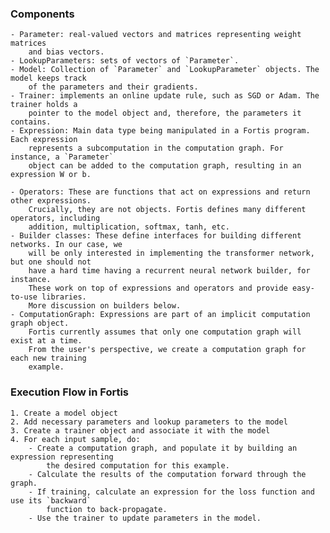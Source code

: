 

### Components 
    - Parameter: real-valued vectors and matrices representing weight matrices
        and bias vectors. 
    - LookupParameters: sets of vectors of `Parameter`. 
    - Model: Collection of `Parameter` and `LookupParameter` objects. The model keeps track 
        of the parameters and their gradients. 
    - Trainer: implements an online update rule, such as SGD or Adam. The trainer holds a 
        pointer to the model object and, therefore, the parameters it contains. 
    - Expression: Main data type being manipulated in a Fortis program. Each expression
        represents a subcomputation in the computation graph. For instance, a `Parameter` 
        object can be added to the computation graph, resulting in an expression W or b. 

    - Operators: These are functions that act on expressions and return other expressions. 
        Crucially, they are not objects. Fortis defines many different operators, including
        addition, multiplication, softmax, tanh, etc. 
    - Builder classes: These define interfaces for building different networks. In our case, we
        will be only interested in implementing the transformer network, but one should not 
        have a hard time having a recurrent neural network builder, for instance. 
        These work on top of expressions and operators and provide easy-to-use libraries. 
        More discussion on builders below. 
    - ComputationGraph: Expressions are part of an implicit computation graph object. 
        Fortis currently assumes that only one computation graph will exist at a time. 
        From the user's perspective, we create a computation graph for each new training 
        example. 

### Execution Flow in Fortis
    1. Create a model object 
    2. Add necessary parameters and lookup parameters to the model 
    3. Create a trainer object and associate it with the model 
    4. For each input sample, do:
        - Create a computation graph, and populate it by building an expression representing
            the desired computation for this example. 
        - Calculate the results of the computation forward through the graph. 
        - If training, calculate an expression for the loss function and use its `backward`
            function to back-propagate. 
        - Use the trainer to update parameters in the model. 
